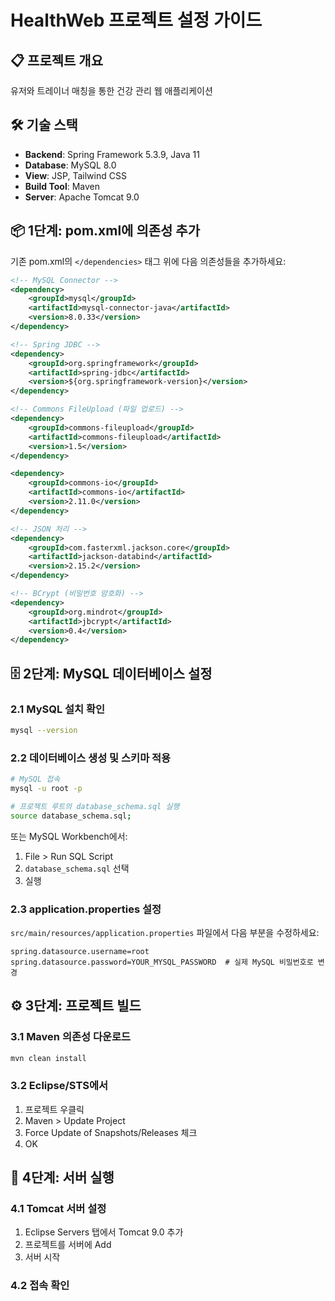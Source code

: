 # HealthWeb 프로젝트 설정 가이드

## 📋 프로젝트 개요
유저와 트레이너 매칭을 통한 건강 관리 웹 애플리케이션

## 🛠️ 기술 스택
- **Backend**: Spring Framework 5.3.9, Java 11
- **Database**: MySQL 8.0
- **View**: JSP, Tailwind CSS
- **Build Tool**: Maven
- **Server**: Apache Tomcat 9.0

## 📦 1단계: pom.xml에 의존성 추가

기존 pom.xml의 `</dependencies>` 태그 위에 다음 의존성들을 추가하세요:

```xml
<!-- MySQL Connector -->
<dependency>
    <groupId>mysql</groupId>
    <artifactId>mysql-connector-java</artifactId>
    <version>8.0.33</version>
</dependency>

<!-- Spring JDBC -->
<dependency>
    <groupId>org.springframework</groupId>
    <artifactId>spring-jdbc</artifactId>
    <version>${org.springframework-version}</version>
</dependency>

<!-- Commons FileUpload (파일 업로드) -->
<dependency>
    <groupId>commons-fileupload</groupId>
    <artifactId>commons-fileupload</artifactId>
    <version>1.5</version>
</dependency>

<dependency>
    <groupId>commons-io</groupId>
    <artifactId>commons-io</artifactId>
    <version>2.11.0</version>
</dependency>

<!-- JSON 처리 -->
<dependency>
    <groupId>com.fasterxml.jackson.core</groupId>
    <artifactId>jackson-databind</artifactId>
    <version>2.15.2</version>
</dependency>

<!-- BCrypt (비밀번호 암호화) -->
<dependency>
    <groupId>org.mindrot</groupId>
    <artifactId>jbcrypt</artifactId>
    <version>0.4</version>
</dependency>
```

## 🗄️ 2단계: MySQL 데이터베이스 설정

### 2.1 MySQL 설치 확인
```bash
mysql --version
```

### 2.2 데이터베이스 생성 및 스키마 적용
```bash
# MySQL 접속
mysql -u root -p

# 프로젝트 루트의 database_schema.sql 실행
source database_schema.sql;
```

또는 MySQL Workbench에서:
1. File > Run SQL Script
2. `database_schema.sql` 선택
3. 실행

### 2.3 application.properties 설정
`src/main/resources/application.properties` 파일에서 다음 부분을 수정하세요:

```properties
spring.datasource.username=root
spring.datasource.password=YOUR_MYSQL_PASSWORD  # 실제 MySQL 비밀번호로 변경
```

## ⚙️ 3단계: 프로젝트 빌드

### 3.1 Maven 의존성 다운로드
```bash
mvn clean install
```

### 3.2 Eclipse/STS에서
1. 프로젝트 우클릭
2. Maven > Update Project
3. Force Update of Snapshots/Releases 체크
4. OK

## 🚀 4단계: 서버 실행

### 4.1 Tomcat 서버 설정
1. Eclipse Servers 탭에서 Tomcat 9.0 추가
2. 프로젝트를 서버에 Add
3. 서버 시작

### 4.2 접속 확인
